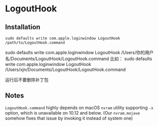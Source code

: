 LogoutHook
===========

## Installation
```sudo defaults write com.apple.loginwindow LogoutHook /path/to/LogoutHook.command```

sudo defaults write com.apple.loginwindow LogoutHook /Users/你的用户名/Documents/LogoutHook/LogoutHook.command
比如：
sudo defaults write com.apple.loginwindow LogoutHook /Users/xjn/Documents/LogoutHook/LogoutHook.command

运行后不要删除补丁包
## Notes
`LogoutHook.command` highly depends on macOS `nvram` utility supporting `-x` option, which is unavailable on 10.12 and below. (Our `nvram.mojave` somehow fixes that issue by invoking it instead of system one)
